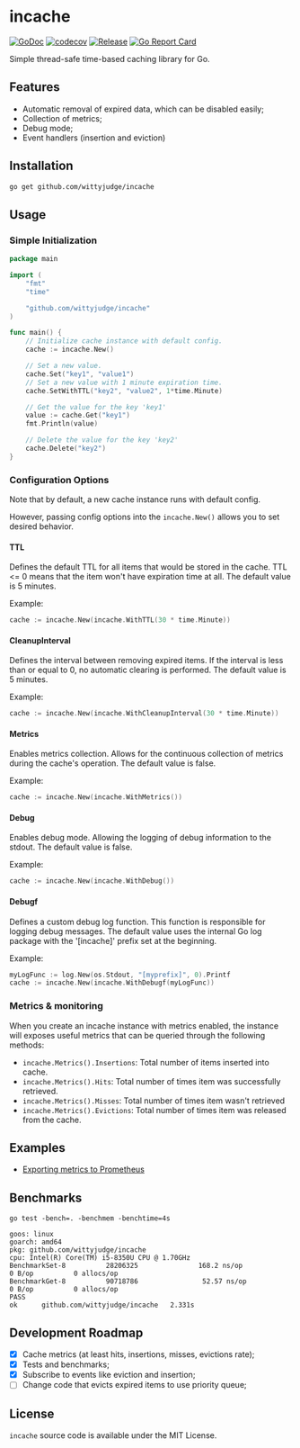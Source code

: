 # incache

[![GoDoc](https://godoc.org/github.com/wittyjudge/incache?status.png)](https://godoc.org/github.com/wittyjudge/incache)
[![codecov](https://codecov.io/gh/WIttyJudge/incache/graph/badge.svg)](https://codecov.io/gh/WIttyJudge/incache)
[![Release](https://img.shields.io/github/v/release/wittyjudge/incache)](https://github.com/WIttyJudge/incache/releases)
[![Go Report Card](https://goreportcard.com/badge/github.com/wittyjudge/incache)](https://goreportcard.com/report/github.com/wittyjudge/incache)

Simple thread-safe time-based caching library for Go.

## Features

- Automatic removal of expired data, which can be disabled easily;
- Collection of metrics;
- Debug mode;
- Event handlers (insertion and eviction)

## Installation

```bash
go get github.com/wittyjudge/incache
```

## Usage

### Simple Initialization

```go
package main

import (
	"fmt"
	"time"

	"github.com/wittyjudge/incache"
)

func main() {
	// Initialize cache instance with default config.
	cache := incache.New()

	// Set a new value.
	cache.Set("key1", "value1")
	// Set a new value with 1 minute expiration time.
	cache.SetWithTTL("key2", "value2", 1*time.Minute)

	// Get the value for the key 'key1'
	value := cache.Get("key1")
	fmt.Println(value)

	// Delete the value for the key 'key2'
	cache.Delete("key2")
}
```

### Configuration Options

Note that by default, a new cache instance runs with default config.

However, passing config options into the `incache.New()` allows you to set desired
behavior.

#### TTL

Defines the default TTL for all items that would be stored in
the cache. TTL <= 0 means that the item won't have expiration time at all.
The default value is 5 minutes.

Example:

```go
cache := incache.New(incache.WithTTL(30 * time.Minute))
```

#### CleanupInterval

Defines the interval between removing expired items.
If the interval is less than or equal to 0, no automatic clearing is performed.
The default value is 5 minutes.

Example:

```go
cache := incache.New(incache.WithCleanupInterval(30 * time.Minute))
```

#### Metrics

Enables metrics collection.
Allows for the continuous collection of metrics during the cache's operation.
The default value is false.

Example:

```go
cache := incache.New(incache.WithMetrics())
```

#### Debug

Enables debug mode.
Allowing the logging of debug information to the stdout.
The default value is false.

Example:

```go
cache := incache.New(incache.WithDebug())
```

#### Debugf

Defines a custom debug log function.
This function is responsible for logging debug messages.
The default value uses the internal Go log package with the '[incache]' prefix set at the beginning.

Example:

```go
myLogFunc := log.New(os.Stdout, "[myprefix]", 0).Printf
cache := incache.New(incache.WithDebugf(myLogFunc))
```

### Metrics & monitoring

When you create an incache instance with metrics enabled, the instance will exposes
useful metrics that can be queried through the following methods:

- `incache.Metrics().Insertions`: Total number of items inserted into cache.
- `incache.Metrics().Hits`:  Total number of times item was successfully retrieved.
- `incache.Metrics().Misses`:  Total number of times item wasn't retrieved
- `incache.Metrics().Evictions`: Total number of times item was released from the cache.

## Examples

- [Exporting metrics to Prometheus](./examples/prometheus/prometheus.go)

## Benchmarks

```
go test -bench=. -benchmem -benchtime=4s

goos: linux
goarch: amd64
pkg: github.com/wittyjudge/incache
cpu: Intel(R) Core(TM) i5-8350U CPU @ 1.70GHz
BenchmarkSet-8          28206325               168.2 ns/op             0 B/op          0 allocs/op
BenchmarkGet-8          90718786                52.57 ns/op            0 B/op          0 allocs/op
PASS
ok      github.com/wittyjudge/incache   2.331s

```

## Development Roadmap

- [x] Cache metrics (at least hits, insertions, misses, evictions rate);
- [x] Tests and benchmarks;
- [x] Subscribe to events like eviction and insertion;
- [ ] Change code that evicts expired items to use priority queue;

## License

`incache` source code is available under the MIT License.
